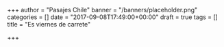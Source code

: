 +++
author = "Pasajes Chile"
banner = "/banners/placeholder.png"
categories = []
date = "2017-09-08T17:49:00+00:00"
draft = true
tags = []
title = "Es viernes de carrete"

+++


